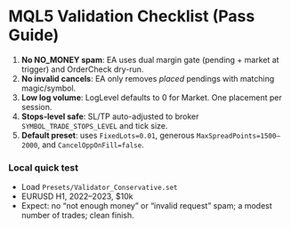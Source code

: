 # MQL5 Validation Checklist (Pass Guide)

1) **No NO_MONEY spam**: EA uses dual margin gate (pending + market at trigger) and OrderCheck dry-run.
2) **No invalid cancels**: EA only removes *placed* pendings with matching magic/symbol.
3) **Low log volume**: LogLevel defaults to 0 for Market. One placement per session.
4) **Stops-level safe**: SL/TP auto-adjusted to broker `SYMBOL_TRADE_STOPS_LEVEL` and tick size.
5) **Default preset**: uses `FixedLots=0.01`, generous `MaxSpreadPoints=1500–2000`, and `CancelOppOnFill=false`.

### Local quick test
- Load `Presets/Validator_Conservative.set`
- EURUSD H1, 2022–2023, $10k
- Expect: no “not enough money” or “invalid request” spam; a modest number of trades; clean finish.
